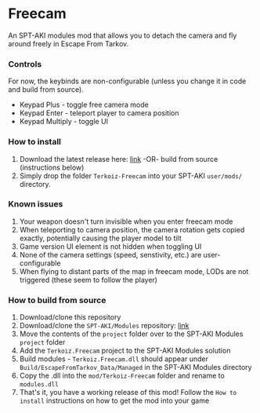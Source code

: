 # Freecam

An SPT-AKI modules mod that allows you to detach the camera and fly around freely in Escape From Tarkov.

### Controls

For now, the keybinds are non-configurable (unless you change it in code and build from source).
- Keypad Plus - toggle free camera mode
- Keypad Enter - teleport player to camera position
- Keypad Multiply - toggle UI

### How to install

1. Download the latest release here: [link](https://dev.sp-tarkov.com/Terkoiz/Freecam/releases) -OR- build from source (instructions below)
2. Simply drop the folder `Terkoiz-Freecam` into your SPT-AKI `user/mods/` directory.

### Known issues

1. Your weapon doesn't turn invisible when you enter freecam mode
2. When teleporting to camera position, the camera rotation gets copied exactly, potentially causing the player model to tilt
3. Game version UI element is not hidden when toggling UI
4. None of the camera settings (speed, senstivity, etc.) are user-configurable
5. When flying to distant parts of the map in freecam mode, LODs are not triggered (these seem to follow the player)

### How to build from source

1. Download/clone this repository
2. Download/clone the `SPT-AKI/Modules` repository: [link](https://dev.sp-tarkov.com/SPT-AKI/Modules)
3. Move the contents of the `project` folder over to the SPT-AKI Modules `project` folder
4. Add the `Terkoiz.Freecam` project to the SPT-AKI Modules solution
5. Build modules - `Terkoiz.Freecam.dll` should appear under `Build/EscapeFromTarkov_Data/Managed` in the SPT-AKI Modules directory
6. Copy the .dll into the `mod/Terkoiz-Freecam` folder and rename to `modules.dll`
7. That's it, you have a working release of this mod! Follow the `How to install` instructions on how to get the mod into your game